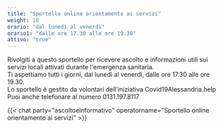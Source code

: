 ```yaml
---
title: "Sportello online orientamento ai servizi"
weight: 10
orario: "dal lunedì al venerdì"
orario1: "dalle ore 17.30 alle ore 19.30"
attivo: "true"
---
```


Rivolgiti a questo sportello per ricevere ascolto e informazioni utili sui servizi locali attivati durante l'emergenza sanitaria.  
Ti aspettiamo tutti i giorni, dal lunedì al venerdì, dalle ore 17.30 alle ore 19.30.  
Lo sportello è gestito da volontari dell'iniziativa Covid19Alessandria.help  
Puoi anche telefonare al numero 0131.197.8117

{{< chat party="ascoltoeinformativo" operatorname="Sportello online orientamento ai servizi" >}}
